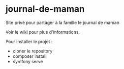 # journal-de-maman
Site privé pour partager à la famille le journal de maman

Voir le wiki pour plus d'informations.

Pour installer le projet :
- cloner le repository
- composer install
- symfony serve
